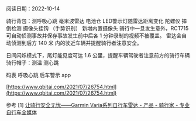 阅读日期：2022-10-14

骑行背包：测呼吸心跳 毫米波雷达 电池仓    LED警示灯随雷达距离变化    陀螺仪 摔倒检测 摄像头挂钩
（手势识别）
新增内置摄像头 骑行中一旦发生意外，RCT715 可自动侦测事故并保存事故发生前中后各 1 分钟录制的视频不被覆盖。
雷达会自动侦测到后方 140 米 内的驶近车辆并提醒骑行者注意安全。

日间闪烁模式下，尾灯能见度可达 1.6 公里，提醒车辆驾驶者注意前方的骑行车辆
骑行帽子：测温 测心跳

码表 呼吸心跳 后车警示 app

[https://www.qbitai.com/2021/07/26754.html](https://www.qbitai.com/2021/07/26754.html)

参考
 [1] [让骑行安全无忧——Garmin Varia系列自行车雷达 - 产品 - 骑行家 - 专业自行车全媒体](http://www.cyclingchina.net/site/html/2021/new_product_0315/6642.html)